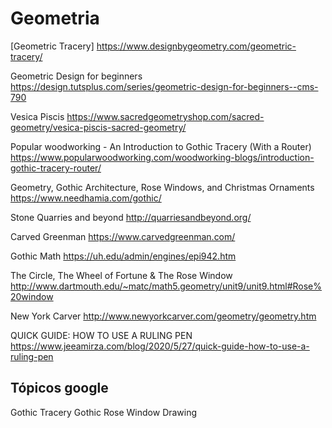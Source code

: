 # Geometria 

[Geometric Tracery] https://www.designbygeometry.com/geometric-tracery/

Geometric Design for beginners https://design.tutsplus.com/series/geometric-design-for-beginners--cms-790

Vesica Piscis https://www.sacredgeometryshop.com/sacred-geometry/vesica-piscis-sacred-geometry/

Popular woodworking - An Introduction to Gothic Tracery (With a Router) https://www.popularwoodworking.com/woodworking-blogs/introduction-gothic-tracery-router/

Geometry, Gothic Architecture, Rose Windows, and Christmas Ornaments https://www.needhamia.com/gothic/

Stone Quarries and beyond http://quarriesandbeyond.org/

Carved Greenman https://www.carvedgreenman.com/

Gothic Math https://uh.edu/admin/engines/epi942.htm

The Circle, The Wheel of Fortune & The Rose Window http://www.dartmouth.edu/~matc/math5.geometry/unit9/unit9.html#Rose%20window

New York Carver http://www.newyorkcarver.com/geometry/geometry.htm

QUICK GUIDE: HOW TO USE A RULING PEN https://www.jeeamirza.com/blog/2020/5/27/quick-guide-how-to-use-a-ruling-pen

## Tópicos google

Gothic Tracery 
Gothic Rose Window Drawing